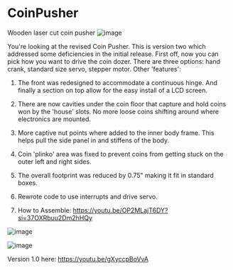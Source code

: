 # CoinPusher
Wooden laser cut coin pusher
![image](https://github.com/retrobuiltRyan/CoinPusher/assets/68818321/17eb4d0e-892f-41e0-95bd-83fcdbac90b4)

You're looking at the revised Coin Pusher. This is version two which addressed some deficiencies in the initial release. First off, now you can pick how you want to drive the coin dozer. There are three options: hand crank, standard size servo, stepper motor. Other 'features':


1) The front was redesigned to accommodate a continuous hinge. And finally a section on top allow for the easy install of a LCD screen.
2) There are now cavities under the coin floor that capture and hold coins won by the 'house' slots. No more loose coins shifting around where electronics are mounted.
3) More captive nut points where added to the inner body frame. This helps pull the side panel in and stiffens of the body.
4) Coin 'plinko' area was fixed to prevent coins from getting stuck on the outer left and right sides.
5) The overall footprint was reduced by 0.75" making it fit in standard boxes.

6) Rewrote code to use interrupts and drive servo.
7) How to Assemble:
 https://youtu.be/OP2MLajT6DY?si=37OXRbuu2Dm2hHQy


 ![image](https://github.com/retrobuiltRyan/CoinPusher/assets/68818321/3b0224b8-dfc4-46a8-b45d-bd58d76d9d9b)

![image](https://github.com/retrobuiltRyan/CoinPusher/assets/68818321/dd8e8c9e-ceac-41dd-a43f-deaa02d7e2ca)



Version 1.0 here:
https://youtu.be/gXyccpBoVvA
